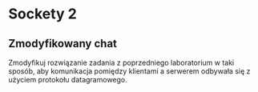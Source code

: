 # Sockety 2

## Zmodyfikowany chat

Zmodyfikuj rozwiązanie zadania z poprzedniego laboratorium w taki sposób, aby komunikacja pomiędzy klientami a serwerem odbywała się z użyciem protokołu datagramowego.
